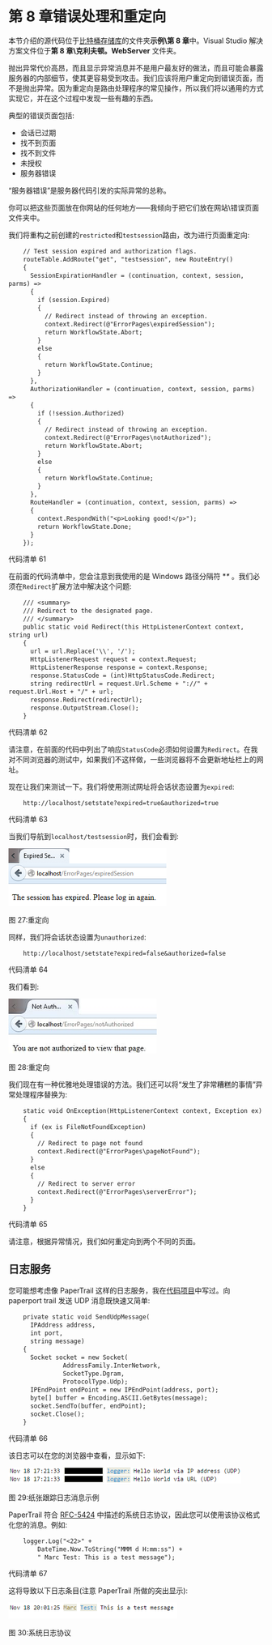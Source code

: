 # 第 8 章错误处理和重定向

本节介绍的源代码位于[比特桶存储库](https://bitbucket.org/syncfusiontech/web-servers-succinctly)的文件夹**示例\第 8 章**中。Visual Studio 解决方案文件位于**第 8 章\克利夫顿。WebServer** 文件夹。

抛出异常代价高昂，而且显示异常消息并不是用户最友好的做法，而且可能会暴露服务器的内部细节，使其更容易受到攻击。我们应该将用户重定向到错误页面，而不是抛出异常。因为重定向是路由处理程序的常见操作，所以我们将以通用的方式实现它，并在这个过程中发现一些有趣的东西。

典型的错误页面包括:

*   会话已过期
*   找不到页面
*   找不到文件
*   未授权
*   服务器错误

“服务器错误”是服务器代码引发的实际异常的总称。

你可以把这些页面放在你网站的任何地方——我倾向于把它们放在网站\错误页面文件夹中。

我们将重构之前创建的`restricted`和`testsession`路由，改为进行页面重定向:

```
    // Test session expired and authorization flags.
    routeTable.AddRoute("get", "testsession", new RouteEntry()
    {
      SessionExpirationHandler = (continuation, context, session, parms) =>
      {
        if (session.Expired)
        {
          // Redirect instead of throwing an exception.
          context.Redirect(@"ErrorPages\expiredSession");
          return WorkflowState.Abort;
        }
        else
        {
          return WorkflowState.Continue;
        }
      },
      AuthorizationHandler = (continuation, context, session, parms) =>
      {
        if (!session.Authorized)
        {
          // Redirect instead of throwing an exception.
          context.Redirect(@"ErrorPages\notAuthorized");
          return WorkflowState.Abort;
        }
        else
        {
          return WorkflowState.Continue;
        }
      },
      RouteHandler = (continuation, context, session, parms) =>
      {
        context.RespondWith("<p>Looking good!</p>");
        return WorkflowState.Done;
      }
    });

```

代码清单 61

在前面的代码清单中，您会注意到我使用的是 Windows 路径分隔符 **\** 。我们必须在`Redirect`扩展方法中解决这个问题:

```
    /// <summary>
    /// Redirect to the designated page.
    /// </summary>
    public static void Redirect(this HttpListenerContext context, string url)
    {
      url = url.Replace('\\', '/');
      HttpListenerRequest request = context.Request;
      HttpListenerResponse response = context.Response;
      response.StatusCode = (int)HttpStatusCode.Redirect;
      string redirectUrl = request.Url.Scheme + "://" + request.Url.Host + "/" + url;
      response.Redirect(redirectUrl);
      response.OutputStream.Close();
    }

```

代码清单 62

请注意，在前面的代码中列出了响应`StatusCode`必须如何设置为`Redirect`。在我对不同浏览器的测试中，如果我们不这样做，一些浏览器将不会更新地址栏上的网址。

现在让我们来测试一下。我们将使用测试网址将会话状态设置为`expired`:

```
    http://localhost/setstate?expired=true&authorized=true

```

代码清单 63

当我们导航到`localhost/testsession`时，我们会看到:

![](img/image027.png)

图 27:重定向

同样，我们将会话状态设置为`unauthorized`:

```
    http://localhost/setstate?expired=false&authorized=false

```

代码清单 64

我们看到:

![](img/image028.jpg)

图 28:重定向

我们现在有一种优雅地处理错误的方法。我们还可以将“发生了非常糟糕的事情”异常处理程序替换为:

```
    static void OnException(HttpListenerContext context, Exception ex)
    {
      if (ex is FileNotFoundException)
      {
        // Redirect to page not found
        context.Redirect(@"ErrorPages\pageNotFound");
      }
      else
      {
        // Redirect to server error
        context.Redirect(@"ErrorPages\serverError");
      }
    }

```

代码清单 65

请注意，根据异常情况，我们如何重定向到两个不同的页面。

## 日志服务

您可能想考虑像 PaperTrail 这样的日志服务，我在[代码项目](http://www.codeproject.com/Articles/843938/Logging-With-PaperTrail-Directly-In-Your-Applicati)中写过。向 paperport trail 发送 UDP 消息既快速又简单:

```
    private static void SendUdpMessage(
      IPAddress address,
      int port,
      string message)
    {
      Socket socket = new Socket(
               AddressFamily.InterNetwork,
               SocketType.Dgram,
               ProtocolType.Udp);
      IPEndPoint endPoint = new IPEndPoint(address, port);
      byte[] buffer = Encoding.ASCII.GetBytes(message);
      socket.SendTo(buffer, endPoint);
      socket.Close();
    }

```

代码清单 66

该日志可以在您的浏览器中查看，显示如下:

![](img/image029.png)

图 29:纸张跟踪日志消息示例

PaperTrail 符合 [RFC-5424](https://tools.ietf.org/html/rfc5424) 中描述的系统日志协议，因此您可以使用该协议格式化您的消息。例如:

```
    logger.Log("<22>" +
        DateTime.Now.ToString("MMM d H:mm:ss") +
        " Marc Test: This is a test message");

```

代码清单 67

这将导致以下日志条目(注意 PaperTrail 所做的突出显示):

![](img/image030.png)

图 30:系统日志协议